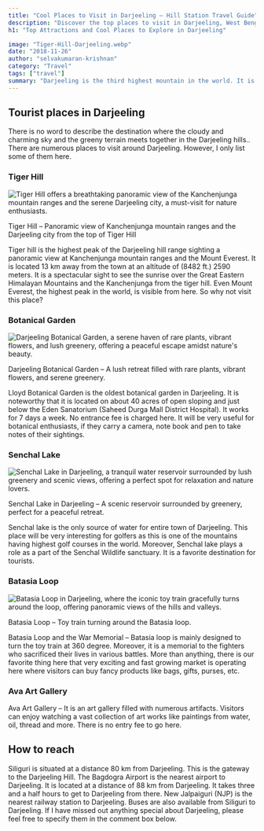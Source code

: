 ```yaml
---
title: "Cool Places to Visit in Darjeeling – Hill Station Travel Guide"
description: "Discover the top places to visit in Darjeeling, West Bengal. Explore scenic viewpoints, attractions, and hidden gems in this popular hill station."
h1: "Top Attractions and Cool Places to Explore in Darjeeling"

image: "Tiger-Hill-Darjeeling.webp"
date: "2018-11-26"
author: "selvakumaran-krishnan"
category: "Travel"
tags: ["travel"]
summary: "Darjeeling is the third highest mountain in the world. It is located in West Bengal, India. Darjeeling is the headquarters of the Darjeeling District. Darjeeling is mainly famous for its high quality tea produced around 80 tea plantation gardens around Darjeeling hills and is exported all over the world."
---
```


Tourist places in Darjeeling
----------------------------

There is no word to describe the destination where the cloudy and charming sky and the greeny terrain meets together in the Darjeeling hills.. There are numerous places to visit around Darjeeling. However, I only list some of them here.

### Tiger Hill

![Tiger Hill offers a breathtaking panoramic view of the Kanchenjunga mountain ranges and the serene Darjeeling city, a must-visit for nature enthusiasts.](/assets/images/blog/Tiger-Hill-Darjeeling.webp "Tiger Hill - Panoramic Views of Kanchenjunga and Darjeeling")

Tiger Hill – Panoramic view of Kanchenjunga mountain ranges and the Darjeeling city from the top of Tiger Hill

Tiger hill is the highest peak of the Darjeeling hill range sighting a panoramic view at Kanchenjunga mountain ranges and the Mount Everest. It is located 13 km away from the town at an altitude of (8482 ft.) 2590 meters. It is a spectacular sight to see the sunrise over the Great Eastern Himalayan Mountains and the Kanchenjunga from the tiger hill. Even Mount Everest, the highest peak in the world, is visible from here. So why not visit this place?

### Botanical Garden

![Darjeeling Botanical Garden, a serene haven of rare plants, vibrant flowers, and lush greenery, offering a peaceful escape amidst nature's beauty.](/assets/images/blog/botanical-garden-darjeeling.webp "Darjeeling Botanical Garden - A Peaceful Nature Escape")

Darjeeling Botanical Garden – A lush retreat filled with rare plants, vibrant flowers, and serene greenery.

Lloyd Botanical Garden is the oldest botanical garden in Darjeeling. It is noteworthy that it is located on about 40 acres of open sloping and just below the Eden Sanatorium (Saheed Durga Mall District Hospital). It works for 7 days a week. No entrance fee is charged here. It will be very useful for botanical enthusiasts, if they carry a camera, note book and pen to take notes of their sightings.

### Senchal Lake

![Senchal Lake in Darjeeling, a tranquil water reservoir surrounded by lush greenery and scenic views, offering a perfect spot for relaxation and nature lovers.](/assets/images/blog/Senchal-lake-Darjeeling.webp "Senchal Lake, Darjeeling - A Scenic Natural Retreat")

Senchal Lake in Darjeeling – A scenic reservoir surrounded by greenery, perfect for a peaceful retreat.

Senchal lake is the only source of water for entire town of Darjeeling. This place will be very interesting for golfers as this is one of the mountains having highest golf courses in the world. Moreover, Senchal lake plays a role as a part of the Senchal Wildlife sanctuary. It is a favorite destination for tourists.

### Batasia Loop

![Batasia Loop in Darjeeling, where the iconic toy train gracefully turns around the loop, offering panoramic views of the hills and valleys.](/assets/images/blog/Toy-Train-Darjeeling.webp "Batasia Loop - Toy Train Turning with Scenic Views")

Batasia Loop – Toy train turning around the Batasia loop.

Batasia Loop and the War Memorial – Batasia loop is mainly designed to turn the toy train at 360 degree. Moreover, it is a memorial to the fighters who sacrificed their lives in various battles. More than anything, there is our favorite thing here that very exciting and fast growing market is operating here where visitors can buy fancy products like bags, gifts, purses, etc.

### Ava Art Gallery

Ava Art Gallery – It is an art gallery filled with numerous artifacts. Visitors can enjoy watching a vast collection of art works like paintings from water, oil, thread and more. There is no entry fee to go here.

How to reach
------------

Siliguri is situated at a distance 80 km from Darjeeling. This is the gateway to the Darjeeling Hill. The Bagdogra Airport is the nearest airport to Darjeeling. It is located at a distance of 88 km from Darjeeling. It takes three and a half hours to get to Darjeeling from there. New Jalpaiguri (NJP) is the nearest railway station to Darjeeling. Buses are also available from Siliguri to Darjeeling. If I have missed out anything special about Darjeeling, please feel free to specify them in the comment box below.